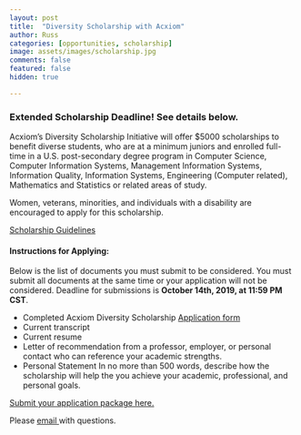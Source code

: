 ```yaml
---
layout: post
title:  "Diversity Scholarship with Acxiom"
author: Russ
categories: [opportunities, scholarship]
image: assets/images/scholarship.jpg
comments: false
featured: false
hidden: true

--- 
```

### Extended Scholarship Deadline! See details below.

Acxiom’s Diversity Scholarship Initiative will offer $5000 scholarships to benefit diverse students, who are at a minimum juniors and enrolled full-time in a U.S. post-secondary degree program in Computer Science, Computer Information Systems, Management Information Systems, Information Quality, Information Systems, Engineering (Computer related), Mathematics and Statistics or related areas of study.

Women, veterans, minorities, and individuals with a disability are encouraged to apply for this scholarship.

<a href="https://www.acxiom.com/wp-content/uploads/2019/08/Acxiom-Diversity-Scholarship_Guidelines.pdf">Scholarship Guidelines</a>

#### Instructions for Applying:

Below is the list of documents you must submit to be considered. You must submit all documents at the same time or your application will not be considered. Deadline for submissions is <b>October 14th, 2019, at 11:59 PM CST</b>.

- Completed Acxiom Diversity Scholarship <a href="https://www.acxiom.com/wp-content/uploads/2019/08/Acxiom-Diversity-Scholarship_Application.pdf"> Application form</a>
- Current transcript
- Current resume
- Letter of recommendation from a professor, employer, or personal contact who can reference your academic strengths.
- Personal Statement In no more than 500 words, describe how the scholarship will help the you achieve your academic, professional, and personal goals.

<a href="https://acxiomllc.wd5.myworkdayjobs.com/en-US/AcxiomUSA/job/Conway/Acxiom-Diversity-Scholarship-Application_JR006286-1">Submit your application package here.</a>

Please <a href="mailto: AcxiomDiversity@acxiom.com">email </a>with questions.